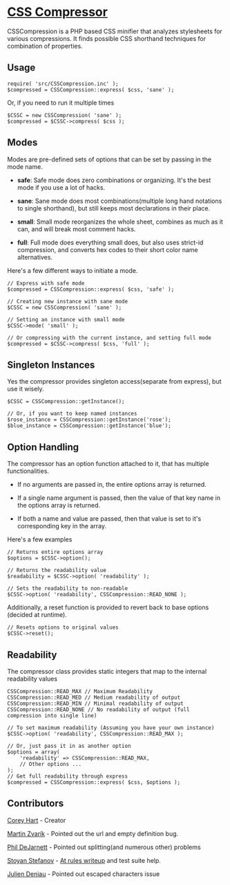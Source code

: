[CSS Compressor](http://www.codenothing.com/css-compressor/)
========================

CSSCompression is a PHP based CSS minifier that analyzes stylesheets for various compressions.
It finds possible CSS shorthand techniques for combination of properties.


Usage
-----

	require( 'src/CSSCompression.inc' );
	$compressed = CSSCompression::express( $css, 'sane' );


Or, if you need to run it multiple times

	$CSSC = new CSSCompression( 'sane' );
	$compressed = $CSSC->compress( $css );


Modes
-----

Modes are pre-defined sets of options that can be set by passing in the mode name.

 - **safe**: Safe mode does zero combinations or organizing. It's the best mode if you use a lot of hacks.

 - **sane**: Sane mode does most combinations(multiple long hand notations to single shorthand), but still keeps most declarations in their place.

 - **small**: Small mode reorganizes the whole sheet, combines as much as it can, and will break most comment hacks. 

 - **full**: Full mode does everything small does, but also uses strict-id compression, and converts hex codes to their short color name alternatives.


Here's a few different ways to initiate a mode.

	// Express with safe mode
	$compressed = CSSCompression::express( $css, 'safe' );

	// Creating new instance with sane mode
	$CSSC = new CSSCompression( 'sane' );

	// Setting an instance with small mode
	$CSSC->mode( 'small' );

	// Or compressing with the current instance, and setting full mode
	$compressed = $CSSC->compress( $css, 'full' );
	


Singleton Instances
-------------------

Yes the compressor provides singleton access(separate from express), but use it wisely.

	$CSSC = CSSCompression::getInstance();

	// Or, if you want to keep named instances
	$rose_instance = CSSCompression::getInstance('rose');
	$blue_instance = CSSCompression::getInstance('blue');


Option Handling
---------------

The compressor has an option function attached to it, that has multiple functionalities.

 - If no arguments are passed in, the entire options array is returned.

 - If a single name argument is passed, then the value of that key name in the options array is returned.

 - If both a name and value are passed, then that value is set to it's corresponding key in the array.

Here's a few examples

	// Returns entire options array
	$options = $CSSC->option();

	// Returns the readability value
	$readability = $CSSC->option( 'readability' );

	// Sets the readability to non-readable
	$CSSC->option( 'readability', CSSCompression::READ_NONE );


Additionally, a reset function is provided to revert back to base options (decided at runtime).

	// Resets options to original values
	$CSSC->reset();



Readability
-----------

The compressor class provides static integers that map to the internal readability values

	CSSCompression::READ_MAX // Maximum Readability
	CSSCompression::READ_MED // Medium readability of output
	CSSCompression::READ_MIN // Minimal readability of output
	CSSCompression::READ_NONE // No readability of output (full compression into single line)

	// To set maximum readability (Assuming you have your own instance)
	$CSSC->option( 'readability', CSSCompression::READ_MAX );

	// Or, just pass it in as another option
	$options = array(
		'readability' => CSSCompression::READ_MAX,
		// Other options ...
	);
	// Get full readability through express
	$compressed = CSSCompression::express( $css, $options );


Contributors
------------
[Corey Hart](http://www.codenothing.com) - Creator

[Martin Zvarík](http://www.teplaky.net/) - Pointed out the url and empty definition bug.

[Phil DeJarnett](http://www.overzealous.com/) - Pointed out splitting(and numerous other) problems

[Stoyan Stefanov](http://www.phpied.com/) - [At rules writeup](http://www.phpied.com/css-railroad-diagrams/) and test suite help.

[Julien Deniau](http://www.jeuxvideo.fr/) - Pointed out escaped characters issue
